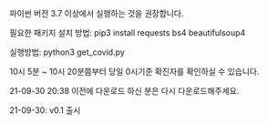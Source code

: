 파이썬 버전 3.7 이상에서 실행하는 것을 권장합니다.

필요한 패키지 설치 방법:
pip3 install requests bs4 beautifulsoup4

실행방법:
python3 get_covid.py

10시 5분 ~ 10시 20분쯤부터 당일 0시기준 확진자를 확인하실 수 있습니다.

21-09-30 20:38 이전에 다운로드 하신 분은 다시 다운로드해주세요.

21-09-30: v0.1 출시
